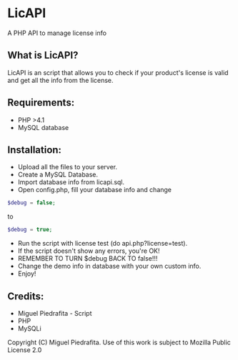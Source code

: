 # LicAPI
A PHP API to manage license info

## What is LicAPI?

LicAPI is an script that allows you to check if your product's license is valid and get all the info from the license.

## Requirements:

- PHP >4.1
- MySQL database

## Installation:

- Upload all the files to your server.
- Create a MySQL Database.
- Import database info from licapi.sql.
- Open config.php, fill your database info and change
```php
$debug = false;
``` 

to
```php
$debug = true;
```
- Run the script with license test (do api.php?license=test).
- If the script doesn't show any errors, you're OK!
- REMEMBER TO TURN $debug BACK TO false!!!
- Change the demo info in database with your own custom info.
- Enjoy!

## Credits:

- Miguel Piedrafita - Script
- PHP
- MySQLi

Copyright (C) Miguel Piedrafita. Use of this work is subject to Mozilla Public License 2.0
